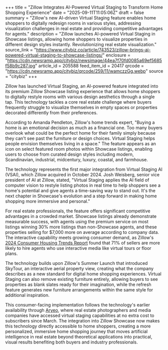 +++
title = "Zillow Integrates AI-Powered Virtual Staging to Transform Home Shopping Experience"
date = "2025-09-11T11:05:06Z"
draft = false
summary = "Zillow's new AI-driven Virtual Staging feature enables home shoppers to digitally redesign rooms in various styles, addressing visualization challenges in real estate and providing competitive advantages for agents."
description = "Zillow launches AI-powered Virtual Staging in Showcase listings, allowing home shoppers to visualize properties in different design styles instantly. Revolutionizing real estate visualization."
source_link = "https://www.citybiz.co/article/743523/zillow-brings-ai-powered-virtual-staging-to-showcase-listings/"
enclosure = "https://cdn.newsramp.app/citybiz/newsimage/44ea7f70fd0085a69ef5685f58b9c287.jpg"
article_id = 205588
feed_item_id = 20417
qrcode = "https://cdn.newsramp.app/citybiz/qrcode/259/11/wamczzGg.webp"
source = "citybiz"
+++

<p>Zillow has launched Virtual Staging, an AI-powered feature integrated into its premium Zillow Showcase listing experience that allows home shoppers to digitally restyle rooms with various design aesthetics through a single tap. This technology tackles a core real estate challenge where buyers frequently struggle to visualize themselves in empty spaces or properties decorated differently from their preferences.</p><p>According to Amanda Pendleton, Zillow's home trends expert, "Buying a home is an emotional decision as much as a financial one. Too many buyers overlook what could be the perfect home for their family simply because they can't see past the furniture or design choices. Virtual Staging helps people envision themselves living in a space." The feature appears as an icon on select featured room photos within Showcase listings, enabling users to choose from curated design styles including modern, Scandinavian, industrial, midcentury, luxury, coastal, and farmhouse.</p><p>The technology represents the first major integration from Virtual Staging AI (VSAI), which Zillow acquired in October 2024. Josh Weisberg, senior vice president of AI at Zillow, stated, "Virtual Staging applies the AI field of computer vision to restyle listing photos in real time to help shoppers see a home's potential and give agents a time-saving way to stand out. It's the next chapter in Showcase's evolution and a step forward in making home shopping more immersive and personal."</p><p>For real estate professionals, the feature offers significant competitive advantages in a crowded market. Showcase listings already demonstrate measurable success, with agents using the premium service on most listings winning 30% more listings than non-Showcase agents, and these properties selling for $7,000 more on average according to company data. The interactive capability meets growing consumer demand, as Zillow's <a href="https://www.zillow.com/research/consumer-housing-trends-2024-35000/" rel="nofollow" target="_blank">2024 Consumer Housing Trends Report</a> found that 71% of sellers are more likely to hire agents who use interactive media like virtual tours or floor plans.</p><p>The technology builds upon Zillow's Summer Launch that introduced SkyTour, an interactive aerial property view, creating what the company describes as a new standard for digital home shopping experiences. Virtual Staging can also remove existing furniture entirely, allowing buyers to see properties as blank slates ready for their imagination, while the refresh feature generates new furniture arrangements within the same style for additional inspiration.</p><p>This consumer-facing implementation follows the technology's earlier availability through <a href="https://www.aryeo.com/virtual-staging" rel="nofollow" target="_blank">Aryeo</a>, where real estate photographers and media companies have accessed virtual staging capabilities at no extra cost to subscribers since March. The integration into Zillow Showcase now makes this technology directly accessible to home shoppers, creating a more personalized, immersive home shopping journey that moves artificial intelligence in real estate beyond theoretical applications into practical, visual results benefiting both buyers and industry professionals.</p>